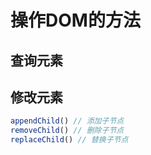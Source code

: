 # 操作DOM的方法

## 查询元素







## 修改元素

```js
appendChild() // 添加子节点
removeChild() // 删除子节点
replaceChild() // 替换子节点

```

